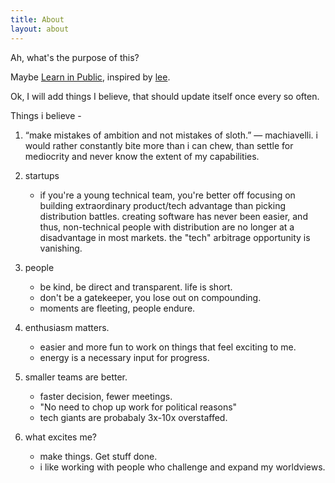 ```yaml
---
title: About
layout: about
---
```


Ah, what's the purpose of this?

Maybe [Learn in Public](https://www.swyx.io/learn-in-public), inspired by [lee](https://leebyron.com/til/).

Ok, I will add things I believe, that should update itself once every so often.

Things i believe -

1. “make mistakes of ambition and not mistakes of sloth.” — machiavelli. i would rather constantly bite more than i can chew, than settle for mediocrity and never know the extent of my capabilities.

1. startups
   - if you're a young technical team, you're better off focusing on building extraordinary product/tech advantage than picking distribution battles. creating software has never been easier, and thus, non-technical people with distribution are no longer at a disadvantage in most markets. the "tech" arbitrage opportunity is vanishing.

1. people
   - be kind, be direct and transparent. life is short.
   - don't be a gatekeeper, you lose out on compounding.
   - moments are fleeting, people endure.


1. enthusiasm matters.
    - easier and more fun to work on things that feel exciting to me.
    - energy is a necessary input for progress.

1. smaller teams are better.
    - faster decision, fewer meetings.
    - "No need to chop up work for political reasons"
    - tech giants are probabaly 3x-10x overstaffed.

1. what excites me?
    - make things. Get stuff done.
    - i like working with people who challenge and expand my worldviews.
